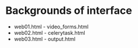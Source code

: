 # Backgrounds of interface
* web01.html - video_forms.html
* web02.html - celerytask.html
* web03.html - output.html
